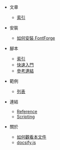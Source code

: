 
* 文章
	* [索引](all.md)

* 安裝
	* [如何安裝 FontForge](install.md)

* 腳本
	* [索引](scripting.md)
	* [快速入門](scripting-quick-start.md)
	* [參考連結](scripting-reference.md)

* 範例
	* [列表](demo.md)

* 連結
	* [Reference](reference.md)
	* [Scripting](scripting-reference.md)

* 關於
	* [如何觀看本文件](howto-read.md)
	* [docsify.js](docsify.md)
